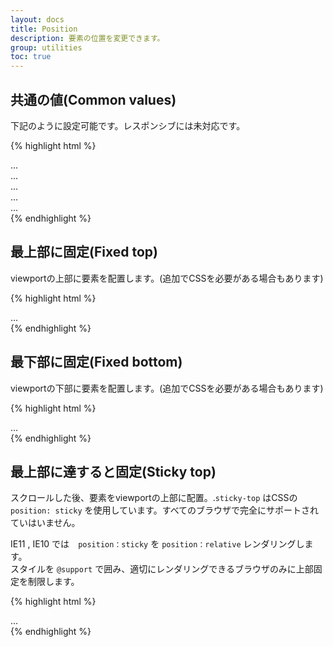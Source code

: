 ```yaml
---
layout: docs
title: Position
description: 要素の位置を変更できます。
group: utilities
toc: true
---
```

<!-- ---
layout: docs
title: Position
description: Use these shorthand utilities for quickly configuring the position of an element.
group: utilities
toc: true
--- -->

<!-- ## Common values

Quick positioning classes are available, though they are not responsive. -->

## 共通の値(Common values)

下記のように設定可能です。レスポンシブには未対応です。

{% highlight html %}
<div class="position-static">...</div>
<div class="position-relative">...</div>
<div class="position-absolute">...</div>
<div class="position-fixed">...</div>
<div class="position-sticky">...</div>
{% endhighlight %}

<!-- ## Fixed top

Position an element at the top of the viewport, from edge to edge. Be sure you understand the ramifications of fixed position in your project; you may need to add additional CSS. -->

## 最上部に固定(Fixed top)

viewportの上部に要素を配置します。(追加でCSSを必要がある場合もあります)

{% highlight html %}
<div class="fixed-top">...</div>
{% endhighlight %}

<!-- ## Fixed bottom

Position an element at the bottom of the viewport, from edge to edge. Be sure you understand the ramifications of fixed position in your project; you may need to add additional CSS. -->

## 最下部に固定(Fixed bottom)

viewportの下部に要素を配置します。(追加でCSSを必要がある場合もあります)


{% highlight html %}
<div class="fixed-bottom">...</div>
{% endhighlight %}

<!-- ## Sticky top

Position an element at the top of the viewport, from edge to edge, but only after you scroll past it. The `.sticky-top` utility uses CSS's `position: sticky`, which isn't fully supported in all browsers. -->

## 最上部に達すると固定(Sticky top)

スクロールした後、要素をviewportの上部に配置。.`sticky-top` はCSSの `position: sticky` を使用しています。すべてのブラウザで完全にサポートされていはいません。

<!-- **IE11 and IE10 will render `position: sticky` as `position: relative`.** As such, we wrap the styles in a `@supports` query, limiting the stickiness to only browsers that can render it properly. -->

IE11 , IE10 では　`position：sticky` を `position：relative` レンダリングします。  
スタイルを `@support` で囲み、適切にレンダリングできるブラウザのみに上部固定を制限します。


{% highlight html %}
<div class="sticky-top">...</div>
{% endhighlight %}
